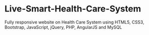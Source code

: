 <h1>Live-Smart-Health-Care-System</h1>
Fully responsive website on Health Care System using HTML5, CSS3, Bootstrap, JavaScript, jQuery, PHP, AngularJS and MySQL